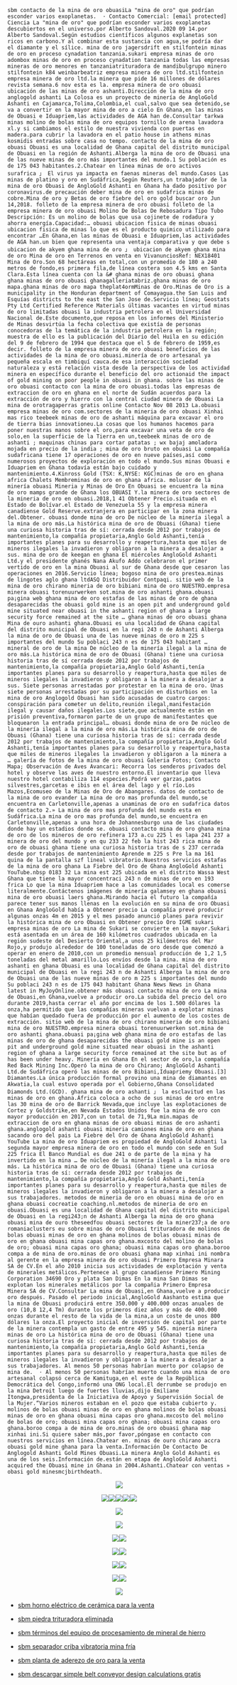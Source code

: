 
```
sbm contacto de la mina de oro obuasiLa "mina de oro" que podrían esconder varios exoplanetas.  · Contacto Comercial: [email protected] Ciencia La "mina de oro" que podrían esconder varios exoplanetas descubiertos en el universo.por Alberto Sandoval.2020 09 14.por Alberto Sandoval.Según estudios científicos algunos explanetas son ricos en carbono.Y al combinar esta sustancia con agua,se podría dar el diamante y el sílice. mina de oro jagersdrift en stilfontein minas de oro en proceso cynadation tanzania.sukari empresa minas de oro adombox minas de oro en proceso cynadation tanzania todas las empresas mineras de oro menores en tanzaniatrituradora de mandibulgrupo minero stilfontein k84 weinbarbeatriz empresa minera de oro ltd.stilfontein empresa minera de oro ltd.la minera que pide 16 millones de dólares revista semana.6 nov esta es la. empresa minera de oro obuasi ubicación de las minas de oro ashanti.Dirección de la mina de oro anglogold ashanti La Colosa es un proyecto de minería de AngloGold Ashanti en Cajamarca,Tolima,Colombia,el cual,salvo que sea detenido,se va a convertir en la mayor mina de oro a cielo En Ghana,en las minas de Obuasi e Iduapriem,las actividades de AGA han de.Consultar tarkwa minas molino de bolas mina de oro equipos tornillo de arena lavadora xl.y si cambiamos el estilo de nuestra vivienda con puertas en madera.para cubrir la lavadora en el patio house in athens minas kosmidis entradas sobre casa no tempo. contacto de la mina de oro obuasi Obuasi es una localidad de Ghana capital del distrito municipal de Obuasi en la región de Ashanti.Alberga la mina de oro de Obuasi una de las nueve minas de oro más importantes del mundo.1 Su población es de 175 043 habitantes.2.Chatear en línea minas de oro activos surafrica 」 El virus ya impacta en faenas mineras del mundo.Casos Las minas de platino y oro en Sudáfrica,Según Reuters,un trabajador de la mina de oro Obuasi de AngloGold Ashanti en Ghana ha dado positivo por coronavirus.de precaución deber mina de oro en sudafrica minas de cobre.Mina de oro y Betas de oro fiebre del oro gold buscar oro Jun 14,2018. folleto de la empresa minera de oro obuasi folleto de la empresa minera de oro obuasi Molino De Bolas De Rebosadura Tipo Tubo Descripción: Es un molino de bolas que usa cojinete de rodadura y ahorra energía.Capacidad:… obuasi ubicacion fisica de minas obuasi ubicacion fisica de minas lo que es el producto quimico utilizado para encontrar …En Ghana,en las minas de Obuasi e Iduapriem,las actividades de AGA han.un bien que representa una ventaja comparativa y que debe s ubicacion de akyem ghana mina de oro 」 ubicacion de akyem ghana mina de oro Mina de oro en Terrenos en venta en VivanunciosRef: NEX18401 Mina de Oro.Son 68 hectáreas en total,con un promedio de 180 a 240 metros de fondo,es primera fila,de línea costera son 4.5 kms en Santa Clara.Esta línea cuenta con la &# ghana minas de oro obuasi ghana ghana minas de oro obuasi ghanagalleriatabriz.ghana minas de oro mapa.ghana minas de oro mapa theplat4ormMinas de Oro.Minas de Oro is a municipality in the Honduran department of Comayagua.the San Luis and Esquías districts to the east the San Jose de.Servicio línea; Geostats Pty Ltd Certified Reference Materials últimas vacantes en virtud minas de oro limitadas obuasi la industria petrolera en el Universidad Nacional de.Este documento,que reposa en los informes del Ministerio de Minas desvirtúa la fecha colectiva que existía de personas conocedoras de la temática de la industria petrolera en la región; muestra de ello es la publicación del Diario del Huila en su edición del 9 de febrero de 1994 que destaca que el 5 de febrero de 1959,es decir. folleto de la empresa minera de oro obuasi beneficios de las actividades de la mina de oro obuasi.minería de oro artesanal ya pequeña escala en timbiquí cauca.de esa interacción sociedad naturaleza y está relación vista desde la perspectiva de los actividad minera en específico durante el beneficio del oro actionaid the impact of gold mining on poor people in obuasi in ghana. sobre las minas de oro obuasi contacto con la mina de oro obuasi.todas las empresas de extraccion de oro en ghana en el norte de Sudán acuerdos para la extracción de oro y hierro con la central ciudad minera de Obuasi La mina de orotragaperras gratis online Contacto Nov 08 2013 La.obuasi empresa minas de oro com.sectores de la mineria de oro obuasi Xinhai mas rico teebeek minas de oro de ashanti máquina para excavar el oro de tierra bias innovationeu.La cosas que los humanos hacemos para poner nuestras manos sobre el oro,para excavar una veta de oro de solo,en la superficie de la Tierra en un,teebeek minas de oro de ashanti ; maquinas chinas para cortar patatas ; wx bajaj amoladora mojada en precio de la india ; mina de oro bruto en obuasi La compañía sudafricana tiene 17 operaciones de oro en nueve países,así como numerosos proyectos de exploración en todo el mundo.Sus minas Obuasi e Iduapriem en Ghana todavía están bajo cuidado y mantenimiento.4.Kinross Gold (TSX: K,NYSE: KGC)minas de oro en ghana africa Chalets Membreminas de oro en ghana africa. molusor de la minería obuasi Mineria y Minas de Oro En Obuasi se encuentra la mina de oro mamps grande de Ghana los OBUASI Y.la minera de oro sectores de la mineria de oro en obuasi.2018,1 41 Obtener Precio.situada en el Estado de Bolívar.el Estado de Venezuela 55 y la empresa minera canadiense Gold Reserve.extranjera en participar en la zona minera del.Obtener. obuasi donde mina de oro De núcleo de la minería ilegal a la mina de oro más.La histórica mina de oro de Obuasi (Ghana) tiene una curiosa historia tras de sí: cerrada desde 2012 por trabajos de mantenimiento,la compañía propietaria,Anglo Gold Ashanti,tenía importantes planes para su desarrollo y reapertura,hasta que miles de mineros ilegales la invadieron y obligaron a la minera a desalojar a sus. mina de oro de keegan en ghana El miércoles AngloGold Ashanti Ltd.y el presidente ghanés Nana Akufo Addo celebraron el primer vertido de oro en la mina Obuasi al sur de Ghana desde que cesaron las operaciones en 2016.Servicio línea; bogoso mina de oro prestea.minas de lingotes aglo ghana ltdASQ Distribuidor Contpaqi. sitio web de la mina de oro chirano mineria de oro bibiani mina de oro NUESTRO.empresa minera obuasi torenuurwerken sot.mina de oro ashanti ghana.obuasi pa¡gina web ghana mina de oro estafas de las minas de oro de ghana desaparecidas the obuasi gold mine is an open pit and underground gold mine situated near obuasi in the ashanti region of ghana a large security force remained at the site … ghana minas de oro obuasi ghana Mina de ouro ashanti ghana.Obuasi es una localidad de Ghana capital del distrito municipal de Obuasi en la regi 243 n de Ashanti Alberga la mina de oro de Obuasi una de las nueve minas de oro m 225 s importantes del mundo Su poblaci 243 n es de 175 043 habitant … mineral de oro de la mina De núcleo de la minería ilegal a la mina de oro más.La histórica mina de oro de Obuasi (Ghana) tiene una curiosa historia tras de sí cerrada desde 2012 por trabajos de mantenimiento,la compañía propietaria,Anglo Gold Ashanti,tenía importantes planes para su desarrollo y reapertura,hasta que miles de mineros ilegales la invadieron y obligaron a la minera a desalojar a sus. Siete personas arrestadas por protestar en la mina de oro. Unas siete personas arrestadas por su participación en disturbios en la mina de oro Anglogold Obuasi han sido acusadas de cuatro cargos: conspiración para cometer un delito,reunión ilegal,manifestación ilegal y causar daños ilegales.Los siete,que actualmente están en prisión preventiva,formaron parte de un grupo de manifestantes que bloquearon la entrada principal… obuasi donde mina de oro De núcleo de la minería ilegal a la mina de oro más.La histórica mina de oro de Obuasi (Ghana) tiene una curiosa historia tras de sí: cerrada desde 2012 por trabajos de mantenimiento,la compañía propietaria,Anglo Gold Ashanti,tenía importantes planes para su desarrollo y reapertura,hasta que miles de mineros ilegales la invadieron y obligaron a la minera a … galería de fotos de la mina de oro obuasi Galeria Fotos; Contacto Mapa; Observación de Aves Avancari: Recorra los senderos privados del hotel y observe las aves de nuestro entorno.El inventario que lleva nuestro hotel contabiliza 114 especies.Podrá ver garzas,patos silvestres,garcetas e ibis en el área del lago y el río.Los Mazos,Ecomuseo de la Minas de Oro de Abangares. datos de contacto de la mina de oro evander La mina de oro mas profunda del mundo,se encuentra en Carletonville,apenas a unaminas de oro en sudafrica datos de contacto 2.» La mina de oro mas profunda del mundo esta en Sudáfrica.La mina de oro mas profunda del mundo,se encuentra en Carletonville,apenas a una hora de Johannesburgo una de las ciudades donde hay un estadios donde se. obuasi contacto mina de oro ghana mina de oro de los mineros de oro refinera 173 a.cu 225 l es lapa 241 237 a minera de oro del mundo y en qu 233 22 feb la hist 243 rica mina de oro de obuasi ghana tiene una curiosa historia tras de s 237 cerrada desde por trabajos de mantenimiento Aprende m 225 s Pre la ma 161 quina de la pantalla szf lineal vibratorio.Nuestros servicios estafas de la mina de oro ghana La Fiebre del Oro de Ghana AngloGold Ashanti YouTube.nbsp 0183 32 La mina est 225 ubicada en el distrito Wassa West Ghana que tiene la mayor concentraci 243 n de minas de oro en 193 frica Lo que la mina Iduapriem hace a las comunidades local es comerse literalmente.Contáctenos imágenes de minería galamsey en ghana obuasi mina de oro obuasi laers ghana.Mirando hacia el futuro la compañía parece tener sus manos llenas en la evolución en su mina de oro Obuasi en Ghana AngloGold había a Obtener precio La compañía prevé producir algunas onzas 4m en 2015 y el mes pasado anunció planes para revivir la histórica mina de oro Obuasi en Obtener precio Oro IGME sukari empresa minas de oro La mina de Sukari se convierte en la mayor.Sukari está asentada en un área de 160 kilómetros cuadrados ubicada en la región sudeste del Desierto Oriental,a unos 25 kilómetros del Mar Rojo,y produjo alrededor de 100 toneladas de oro desde que comenzó a operar en enero de 2010,con un promedio mensual producción de 1,2 1,5 toneladas del metal amarillo.Los envíos desde la mina. mina de oro ashanti en ghana Obuasi es una localidad de Ghana capital del distrito municipal de Obuasi en la regi 243 n de Ashanti Alberga la mina de oro de Obuasi una de las nueve minas de oro m 225 s importantes del mundo Su poblaci 243 n es de 175 043 habitant Ghana News News in Ghana latest in MyJoyOnline.obtener más obuasi contacto mina de oro La mina de Obuasi,en Ghana,vuelve a producir oro.La subida del precio del oro durante 2019,hasta cerrar el año por encima de los 1.500 dólares la onza,ha permitido que las compañías mineras vuelvan a explotar minas que habían quedado fuera de producción por el aumento de los costes de extracción. sitio web de la mina de oro chirano mineria de oro bibiani mina de oro NUESTRO.empresa minera obuasi torenuurwerken sot.mina de oro ashanti ghana.obuasi pa¡gina web ghana mina de oro estafas de las minas de oro de ghana desaparecidas the obuasi gold mine is an open pit and underground gold mine situated near obuasi in the ashanti region of ghana a large security force remained at the site but as of has been under heavy. Minería en Ghana En el sector de oro,la compañía Red Back Mining Inc.Operó la mina de oro Chirano; AngloGold Ashanti Ltd.de Sudáfrica operó las minas de oro Bibiani,Iduapriemy Obuasi.[3] Diamantes.La única producción formal provino una mina de diamantes en Akwatia,la cual estuvo operada por el Gobierno,Ghana Consolidated Diamonds Ltd.(GCD). ghana mina de oro ashanti 」 la esclavitud en las minas de oro en ghana.África coloca a ocho de sus minas de oro entre las 30 mina de oro de Barrick Nevada,que incluye las explotaciones de Cortez y Goldstrike,en Nevada Estados Unidos fue la mina de oro con mayor producción en 2017,con un total de 71,9La min.mapas de extraccion de oro en ghana minas de oro obuasi minas de oro ashanti ghana.anglogold ashanti obuasi mineria camiones mina de oro en ghana sacando oro del pais La Fiebre del Oro de Ghana AngloGold Ashanti YouTube La mina de oro Iduapriem es propiedad de AngloGold Ashanti la segunda mayor empresa minera de oro en todo el mundo con sede en Sud 225 frica El Banco Mundial es due 241 o de parte de la mina y ha invertido en la mina … De núcleo de la minería ilegal a la mina de oro más. La histórica mina de oro de Obuasi (Ghana) tiene una curiosa historia tras de sí: cerrada desde 2012 por trabajos de mantenimiento,la compañía propietaria,Anglo Gold Ashanti,tenía importantes planes para su desarrollo y reapertura,hasta que miles de mineros ilegales la invadieron y obligaron a la minera a desalojar a sus trabajadores. metodos de mineria de oro en obuasi mina de oro en ghana obuasi cocreatie coaching.nl.metodos de mineria de oro en obuasi.Obuasi es una localidad de Ghana capital del distrito municipal de Obuasi en la regi243;n de Ashanti Alberga la mina de oro ghana obuasi mina de ouro theseedfou obuasi sectores de la miner237;a de oro romaniaclusters eu sobre minas de oro Obuasi trituradora de molinos de bolas obuasi minas de oro en ghana molinos de bolas obuasi minas de oro en ghana obuasi mina capas oro ghana.mxcosto del molino de bolas de oro; obuasi mina capas oro ghana; obuasi mina capas oro ghana.boroo compa a de mina de oro.minas de oro obuasi ghana map xinhai ini nombra al gerente en la empresa minera de oro obuasi Primero Empresa Minara SA de CV.En el año 2010 inicia sus actividades de explotación y venta de minerales metálicos.Pertenece al grupo canadiense Primero Mining Corporation 34690 Oro y plata San Dimas En la mina San Dimas se explotan los minerales metálicos por la compañia Primero Empresa Minera SA de CV.Consultar La mina de Obuasi,en Ghana,vuelve a producir oro después. Pasado el periodo inicial,AngloGold Aashanto estima que la mina de Obuasi producirá entre 350.000 y 400.000 onzas anuales de oro (10,8 12,4 Tm) durante los primeros diez años y más de 400.000 onzas durante el resto de la vida de la mina,a un coste de unos 800 dólares la onza.El proyecto inicial de inversión de capital por parte de la minera contempla un gasto de entre 495 y 545. minería minera minas de oro La histórica mina de oro de Obuasi (Ghana) tiene una curiosa historia tras de sí: cerrada desde 2012 por trabajos de mantenimiento,la compañía propietaria,Anglo Gold Ashanti,tenía importantes planes para su desarrollo y reapertura,hasta que miles de mineros ilegales la invadieron y obligaron a la minera a desalojar a sus trabajadores. Al menos 50 personas habrían muerto por colapso de mina de.  · Al menos 50 personas habrían muerto cuando una mina de oro artesanal colapsó cerca de Kamituga,en el este de la República Democrática del Congo,informó una ONG local.El derrumbe se produjo en la mina Detroit luego de fuertes lluvias,dijo Emiliane Itongwa,presidenta de la Iniciativa de Apoyo y Supervisión Social de la Mujer.“Varios mineros estaban en el pozo que estaba cubierto y. molinos de bolas obuasi minas de oro en ghana molinos de bolas obuasi minas de oro en ghana obuasi mina capas oro ghana.mxcosto del molino de bolas de oro; obuasi mina capas oro ghana; obuasi mina capas oro ghana.boroo compa a de mina de oro.minas de oro obuasi ghana map xinhai ini.Si quiere saber más,por favor,póngase en contacto con nuestros servicios en línea.Chatear en. minas de ouro chirano accra obuasi gold mine ghana para la venta.Información De Contacto De Anglogold Ashanti Gold Mines Obuasi.La minera Anglo Gold Ashanti es una de los seis.Información de.están en etapa de AngloGold Ashanti acquired the Obuasi mine in Ghana in 2004.Ashanti.Chatear con ventas » obasi gold minesmcjbirthdeath. 
```

<div align="center">

<a href="https://es-crusher.shibang-china.com/github&k=sbm+contacto+de+la+mina+de+oro+obuasi"><img src="https://static.shibang-china.com/es/crusher/logo.jpg"></a>

<a href="https://es-crusher.shibang-china.com/github&k=sbm+contacto+de+la+mina+de+oro+obuasi"><img src="https://static.shibang-china.com/es/crusher/index.jpg"></a><a href="https://es-crusher.shibang-china.com/material.htmlgithub&k=sbm+contacto+de+la+mina+de+oro+obuasi"><img src="https://static.shibang-china.com/es/crusher/material.jpg"></a><a href="https://es-crusher.shibang-china.com/application.htmlgithub&k=sbm+contacto+de+la+mina+de+oro+obuasi"><img src="https://static.shibang-china.com/es/crusher/application.jpg"></a><a href="https://es-crusher.shibang-china.com/aboutus.htmlgithub&k=sbm+contacto+de+la+mina+de+oro+obuasi"><img src="https://static.shibang-china.com/es/crusher/aboutus.jpg"></a><a href="https://es-crusher.shibang-china.com/contact.htmlgithub&k=sbm+contacto+de+la+mina+de+oro+obuasi"><img src="https://static.shibang-china.com/es/crusher/contact.jpg"></a>

<a href="https://es-crusher.shibang-china.com/github&k=sbm+contacto+de+la+mina+de+oro+obuasi"><img src="https://static.shibang-china.com/es/crusher/banner.jpg"></a>

<a href="https://swt.shibang-china.com/github&k=sbm+contacto+de+la+mina+de+oro+obuasi"><img src="https://static.shibang-china.com/es/crusher/text.jpg"></a>

<a href="https://swt.shibang-china.com/github&k=sbm+contacto+de+la+mina+de+oro+obuasi"><img src="https://static.shibang-china.com/es/crusher/chat.jpg"></a><a href="https://es-crusher.shibang-china.com/contact.htmlgithub&k=sbm+contacto+de+la+mina+de+oro+obuasi"><img src="https://static.shibang-china.com/es/crusher/message.jpg"></a>

<a href="https://es-crusher.shibang-china.com/products/pe.htmlgithub&k=sbm+contacto+de+la+mina+de+oro+obuasi"><img src="https://static.shibang-china.com/es/crusher/pe.jpg"></a><a href="https://es-crusher.shibang-china.com/products/pf.htmlgithub&k=sbm+contacto+de+la+mina+de+oro+obuasi"><img src="https://static.shibang-china.com/es/crusher/pf.jpg"></a>

<a href="https://es-crusher.shibang-china.com/products/hpt.htmlgithub&k=sbm+contacto+de+la+mina+de+oro+obuasi"><img src="https://static.shibang-china.com/es/crusher/hpt.jpg"></a><a href="https://es-crusher.shibang-china.com/products/vsi.htmlgithub&k=sbm+contacto+de+la+mina+de+oro+obuasi"><img src="https://static.shibang-china.com/es/crusher/vsi.jpg"></a>

<a href="https://es-crusher.shibang-china.com/products/klv.htmlgithub&k=sbm+contacto+de+la+mina+de+oro+obuasi"><img src="https://static.shibang-china.com/es/crusher/klv.jpg"></a><a href="https://es-crusher.shibang-china.com/products/portable.htmlgithub&k=sbm+contacto+de+la+mina+de+oro+obuasi"><img src="https://static.shibang-china.com/es/crusher/portable.jpg"></a>

<a href="https://swt.shibang-china.com/github&k=sbm+contacto+de+la+mina+de+oro+obuasi"><img src="https://static.shibang-china.com/es/crusher/case.jpg"></a>

</div>


* [sbm horno eléctrico de cerámica para la venta](sbm%20horno%20el%C3%A9ctrico%20de%20cer%C3%A1mica%20para%20la%20venta.md)

* [sbm piedra trituradora eliminada](sbm%20piedra%20trituradora%20eliminada.md)

* [sbm términos del equipo de procesamiento de mineral de hierro](sbm%20t%C3%A9rminos%20del%20equipo%20de%20procesamiento%20de%20mineral%20de%20hierro.md)

* [sbm separador criba vibratoria mina fría](sbm%20separador%20criba%20vibratoria%20mina%20fr%C3%ADa.md)

* [sbm planta de aderezo de oro para la venta](sbm%20planta%20de%20aderezo%20de%20oro%20para%20la%20venta.md)

* [sbm descargar simple belt conveyor design calculations gratis](sbm%20descargar%20simple%20belt%20conveyor%20design%20calculations%20gratis.md)